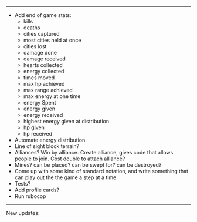-------------------------
- Add end of game stats:
  -  kills
  -  deaths
  -  cities captured
  -  most cities held at once
  -  cities lost
  -  damage done
  -  damage received
  -  hearts collected
  -  energy collected
  -  times moved
  -  max hp achieved
  -  max range achieved
  -  max energy at one time
  -  energy Spent
  -  energy given
  -  energy received
  -  highest energy given at distribution
  -  hp given
  -  hp received
- Automate energy distribution
- Line of sight block terrain?
- Alliances? Win by alliance. Create alliance, gives code that allows people to join. Cost double to attach alliance?
- Mines? can be placed? can be swept for? can be destroyed?
- Come up with some kind of standard notation, and write something that can play out the the game a step at a time
- Tests?
- Add profile cards?
- Run rubocop

-------------------------
New updates:

